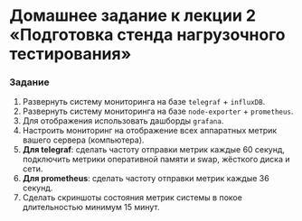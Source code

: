 # Домашнее задание к лекции 2 «‎Подготовка стенда нагрузочного тестирования»

### Задание
1. Развернуть систему мониторинга на базе `telegraf` + `influxDB`.
2. Развернуть систему мониторинга на базе `node-exporter` + `prometheus`.
3. Для отображения использовать дашборды `grafana`.
4. Настроить мониторинг на отображение всех аппаратных метрик вашего сервера (компьютера).
5. **Для telegraf**: сделать частоту отправки метрик каждые 60 секунд, подключить метрики оперативной памяти и swap, жёсткого диска и сети.
6. **Для prometheus**: сделать частоту отправки метрик каждые 36 секунд.
7. Сделать скриншоты состояния метрик системы в покое длительностью минимум 15 минут.
